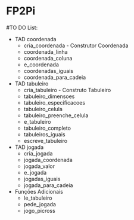# FP2Pi

#TO DO List:

* TAD coordenada
    * cria_coordenada - Construtor Coordenada
    * coordenada_linha
    * coordenada_coluna
    * e_coordenada
    * coordenadas_iguais
    * coordenada_para_cadeia
* TAD tabuleiro
    * cria_tabuleiro - Construto Tabuleiro
    * tabuleiro_dimensoes
    * tabuleiro_especificacoes
    * tabuleiro_celula
    * tabuleiro_preenche_celula
    * e_tabuleiro
    * tabuleiro_completo
    * tabuleiros_iguais
    * escreve_tabuleiro
* TAD jogada
    * cria_jogada
	* jogada_coordenada
	* jogada_valor
	* e_jogada
	* jogadas_iguais
	* jogada_para_cadeia
* Funções Adicionais
   * le_tabuleiro
   * pede_jogada
   * jogo_picross
